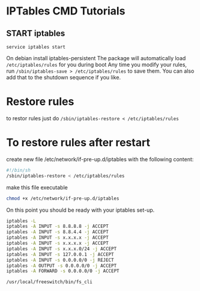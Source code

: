 # IPTables CMD Tutorials
## START iptables
`service iptables start`

On debian install iptables-persistent
The package will automatically load `/etc/iptables/rules` for you during boot
Any time you modify your rules, run `/sbin/iptables-save > /etc/iptables/rules` to save them. You can also add that to the shutdown sequence if you like.

# Restore rules
to restor rules just do `/sbin/iptables-restore < /etc/iptables/rules`

# To restore rules after restart
create new file /etc/network/if-pre-up.d/iptables with the following content:

```bash
#!/bin/sh
/sbin/iptables-restore < /etc/iptables/rules
```
make this file executable
```bash
chmod +x /etc/network/if-pre-up.d/iptables
```
On this point you should be ready with your iptables set-up.


```bash
iptables -L
iptables -A INPUT -s 8.8.8.8 -j ACCEPT
iptables -A INPUT -s 8.8.4.4 -j ACCEPT
iptables -A INPUT -s x.x.x.x -j ACCEPT
iptables -A INPUT -s x.x.x.x -j ACCEPT
iptables -A INPUT -s x.x.x.0/24 -j ACCEPT
iptables -A INPUT -s 127.0.0.1 -j ACCEPT
iptables -A INPUT -s 0.0.0.0/0 -j REJECT
iptables -A OUTPUT -s 0.0.0.0/0 -j ACCEPT
iptables -A FORWARD -s 0.0.0.0/0 -j ACCEPT

/usr/local/freeswitch/bin/fs_cli 
```